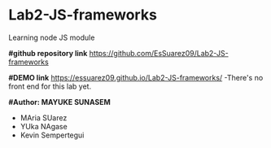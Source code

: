 # Lab2-JS-frameworks
 Learning node JS module

**#github repository link**
https://github.com/EsSuarez09/Lab2-JS-frameworks


**#DEMO link**
https://essuarez09.github.io/Lab2-JS-frameworks/
-There's no front end for this lab yet.



**#Author: MAYUKE SUNASEM**
 - MAria SUarez
 - YUka NAgase
 - Kevin Sempertegui